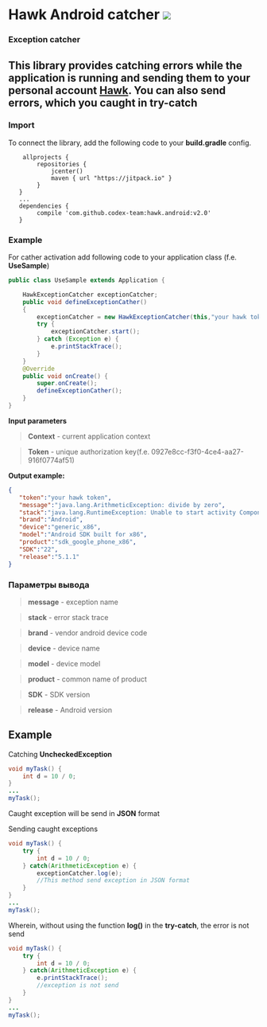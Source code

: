 # Hawk Android catcher ![](https://jitpack.io/v/jitpack/maven-simple.svg?style=flat-square)
### Exception catcher
This library provides catching errors while the application is running and sending them to your personal account [Hawk](https://www.hawk.so). 
You can also send errors, which you caught in **try-catch**
-----

### Import
To connect the library, add the following code to your **build.gradle** config.
```
    allprojects {
        repositories {
            jcenter()
            maven { url "https://jitpack.io" }
        }
   }
   ...
   dependencies {
        compile 'com.github.codex-team:hawk.android:v2.0'
   }
```
### Example
For cather activation add following code to your application class (f.e. **UseSample**)

```java
public class UseSample extends Application {

    HawkExceptionCatcher exceptionCatcher;
    public void defineExceptionCather()
    {
        exceptionCatcher = new HawkExceptionCatcher(this,"your hawk token");
        try {
            exceptionCatcher.start();
        } catch (Exception e) {
            e.printStackTrace();
        }
    }
    @Override
    public void onCreate() {
        super.onCreate();
        defineExceptionCather();
    }
}

```
**Input parameters** 

> **Context** - current application context

> **Token** - unique authorization key(f.e. 0927e8cc-f3f0-4ce4-aa27-916f0774af51)

**Output example:**
```json
{  
   "token":"your hawk token",
   "message":"java.lang.ArithmeticException: divide by zero",
   "stack":"java.lang.RuntimeException: Unable to start activity ComponentInfo{com.hawkandroidcatcher.akscorp.hawkandroidcatcher\/com.hawkandroidcatcher.akscorp.hawkandroidcatcher.SampleMainActivity}: java.lang.ArithmeticException: divide by zero",
   "brand":"Android",
   "device":"generic_x86",
   "model":"Android SDK built for x86",
   "product":"sdk_google_phone_x86",
   "SDK":"22",
   "release":"5.1.1"
}
```

### Параметры вывода
> **message** - exception name

> **stack** - error stack trace

> **brand** - vendor android device code

> **device** - device name

> **model** - device model

> **product** - common name of product

> **SDK** - SDK version

> **release** - Android version

## Example  

Catching **UncheckedException**

```java
void myTask() {
	int d = 10 / 0;
}
...
myTask();
```
Caught exception will be send in **JSON** format 

Sending caught exceptions

```java
void myTask() {
    try {
        int d = 10 / 0;
    } catch(ArithmeticException e) {
        exceptionCatcher.log(e); 
        //This method send exception in JSON format
    }
}
...
myTask();
```

Wherein, without using the function **log()** in the **try-catch**, the error is not send
```java
void myTask() {
    try {
        int d = 10 / 0;
    } catch(ArithmeticException e) {
        e.printStackTrace();
        //exception is not send
    }
}
...
myTask();
```
